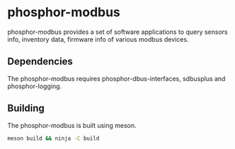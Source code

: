 # phosphor-modbus

phosphor-modbus provides a set of software applications to query sensors info,
inventory data, firmware info of various modbus devices.

## Dependencies

The phosphor-modbus requires phosphor-dbus-interfaces, sdbusplus and
phosphor-logging.

## Building

The phosphor-modbus is built using meson.

```sh
meson build && ninja -C build
```

